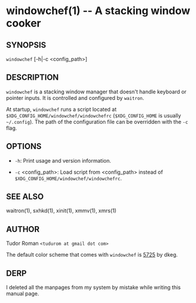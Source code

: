 windowchef(1) -- A stacking window cooker
=====================================

## SYNOPSIS

`windowchef` [-h|-c <config_path>]

## DESCRIPTION

`windowchef` is a stacking window manager that doesn't handle keyboard or
pointer inputs. It is controlled and configured by `waitron`.

At startup,
`windowchef` runs a script located at `$XDG_CONFIG_HOME/windowchef/windowchefrc`
(`$XDG_CONFIG_HOME` is usually `~/.config`). The path of the configuration file can be
overridden with the `-c` flag.

## OPTIONS

* `-h`:
	Print usage and version information.

* `-c` <config_path>:
	Load script from <config_path> instead of
	`$XDG_CONFIG_HOME/windowchef/windowchefrc`.

## SEE ALSO

waitron(1), sxhkd(1), xinit(1), xmmv(1), xmrs(1)

## AUTHOR

Tudor Roman `<tudurom at gmail dot com>`

The default color scheme that comes with `windowchef` is [5725](https://github.com/dkeg/crayolo#5725) by dkeg.

## DERP

I deleted all the manpages from my system by mistake while writing this manual
page.
